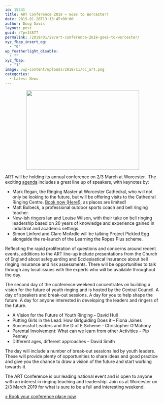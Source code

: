 ```yaml
---
id: 15241
title: ART Conference 2019 – Goes to Worcester!
date: 2019-01-28T13:13:45+00:00
author: Doug Davis
layout: post
guid: /?p=14877
permalink: /2019/01/28/art-conference-2019-goes-to-worcester/
xyz_fbap_insert_og:
  - "0"
wp_featherlight_disable:
  - ""
xyz_fbap:
  - "1"
image: /wp-content/uploads/2018/11/cc_art.png
categories:
  - Latest News
---
```

<p style="text-align: center;">
  <a href="https://cccbr.org.uk/wp-content/uploads/2018/11/cc_art.png"><img loading="lazy" class="alignnone wp-image-14637 size-full" src="https://cccbr.org.uk/wp-content/uploads/2018/11/cc_art.png" alt="" width="366" height="257" /></a>
</p>

ART will be holding its annual conference on 2/3 March at Worcester.  The exciting <a href="http://ringingteachers.org/application/files/1115/4607/9357/ART_Conference_2019_-_Agenda.pdf" target="_blank" rel="noopener">agenda</a> includes a great line up of speakers, with keynotes by:

  * Mark Regan, the Ringing Master at Worcester Cathedral, who will not only be looking to the future, but will be offering visits to the Cathedral Ringing Centre. <a href="http://www.ringingteachers.org/conference" target="_blank" rel="noopener">Book now (Here!)</a>, as places are limited!
  * Matt Bulbeck, a professional outdoor sports coach and bell ringing teacher.
  * New-ish ringers Ian and Louise Wilson, with their take on bell ringing leadership based on 20 years of knowledge and experience gained in industrial and academic settings.
  * Simon Linford and Clare McArdle will be talking Project Pickled Egg alongside the re-launch of the Learning the Ropes Plus scheme.

Reflecting the rapid proliferation of questions and concerns around recent events, additions to the ART line-up include presentations from the Church of England about safeguarding and Ecclesiastical Insurance about bell ringing insurance and risk assessments. There will be opportunities to talk through any local issues with the experts who will be available throughout the day.

The second day of the conference weekend concentrates on building a vision for the future of youth ringing and is hosted by the Central Council. A day of speakers and break-out sessions. A day for you to help shape the future. A day for anyone interested in developing the leaders and ringers of the future.

  * A Vision for the Future of Youth Ringing – David Hull
  * Putting Girls in the Lead: How Girlguiding Does it – Fiona Joines
  * Successful Leaders and the D of E Scheme – Christopher O’Mahony
  * Parental Involvement: What can we learn from other Activities – Pip Penney
  * Different ages, different approaches – David Smith

The day will include a number of break-out sessions led by youth leaders. These will provide plenty of opportunities to share ideas and good practice and give you the chance to draw a vision of the future and start working towards it.

The ART Conference is our leading national event and is open to anyone with an interest in ringing teaching and leadership. Join us at Worcester on 2/3 March 2019 for what is sure to be a full and interesting weekend.

<a href="http://ringingteachers.org/conference" target="_blank" rel="noopener">» Book your conference place now</a>

